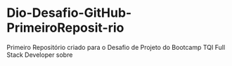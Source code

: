 # Dio-Desafio-GitHub-PrimeiroReposit-rio
Primeiro Repositório criado para o Desafio de Projeto do Bootcamp TQI Full Stack Developer  sobre
